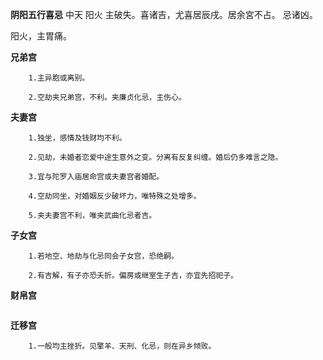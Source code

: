**阴阳五行喜忌**
中天 阳火 主破失。喜诸吉，尤喜居辰戌。居余宮不占。
忌诸凶。

阳火，主胃痛。

**兄弟宫**
```
    1.主异胞或离别。

    2.空劫夹兄弟宫，不利。夹廉贞化忌，主伤心。
```

**夫妻宫**
```
    1.独坐，感情及钱财均不利。

    2.见劫，未婚者恋爱中途生意外之变。分离有反复纠缠。婚后仍多难言之隐。

    3.宜与陀罗入庙居命宫或夫妻宫者婚配。

    4.空劫同坐，对婚姻反少破坏力，唯特殊之处增多。

    5.夹夫妻宫不利，唯夹武曲化忌者吉。
```

**子女宫**
```
    1.若地空、地劫与化忌同会子女宫，恐绝嗣。

    2.有吉解，有子亦恐夭折。偏房或继室生子吉，亦宜先招祀子。
```

**财帛宫**
```

```

**迁移宫**
```
    1.一般均主挫折。见擎羊、天刑、化忌，则在异乡倾败。
```